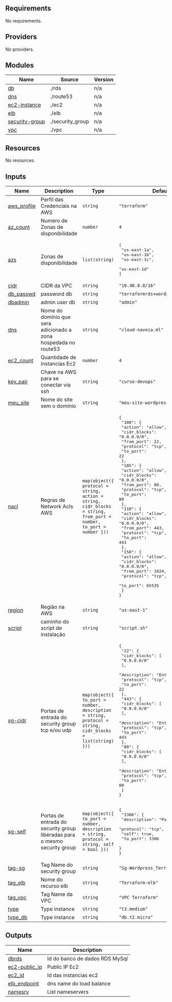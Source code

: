 ## Requirements

No requirements.

## Providers

No providers.

## Modules

| Name | Source | Version |
|------|--------|---------|
| <a name="module_db"></a> [db](#module\_db) | ./rds | n/a |
| <a name="module_dns"></a> [dns](#module\_dns) | ./route53 | n/a |
| <a name="module_ec2-instance"></a> [ec2-instance](#module\_ec2-instance) | ./ec2 | n/a |
| <a name="module_elb"></a> [elb](#module\_elb) | ./elb | n/a |
| <a name="module_security-group"></a> [security-group](#module\_security-group) | ./security_group | n/a |
| <a name="module_vpc"></a> [vpc](#module\_vpc) | ./vpc | n/a |

## Resources

No resources.

## Inputs

| Name | Description | Type | Default | Required |
|------|-------------|------|---------|:--------:|
| <a name="input_aws_profile"></a> [aws\_profile](#input\_aws\_profile) | Perfil das Credenciais na AWS | `string` | `"terraform"` | no |
| <a name="input_az_count"></a> [az\_count](#input\_az\_count) | Numero de Zonas de disponibilidade | `number` | `4` | no |
| <a name="input_azs"></a> [azs](#input\_azs) | Zonas de disponibilidade | `list(string)` | <pre>[<br>  "us-east-1a",<br>  "us-east-1b",<br>  "us-east-1c",<br>  "us-east-1d"<br>]</pre> | no |
| <a name="input_cidr"></a> [cidr](#input\_cidr) | CIDR da VPC | `string` | `"10.40.0.0/16"` | no |
| <a name="input_db_passwd"></a> [db\_passwd](#input\_db\_passwd) | password db | `string` | `"terraformrds+wordpress"` | no |
| <a name="input_dbadmin"></a> [dbadmin](#input\_dbadmin) | admin user db | `string` | `"admin"` | no |
| <a name="input_dns"></a> [dns](#input\_dns) | Nome do domínio que sera adicionado a zona hospedada no route53 | `string` | `"cloud-naveia.ml"` | no |
| <a name="input_ec2_count"></a> [ec2\_count](#input\_ec2\_count) | Quantidade de instancias Ec2 | `number` | `4` | no |
| <a name="input_key_pair"></a> [key\_pair](#input\_key\_pair) | Chave na AWS para se conectar via ssh | `string` | `"curso-devops"` | no |
| <a name="input_meu_site"></a> [meu\_site](#input\_meu\_site) | Nome do site sem o domínio | `string` | `"meu-site-wordpress"` | no |
| <a name="input_nacl"></a> [nacl](#input\_nacl) | Regras de Network Acls AWS | `map(object({ protocol = string, action = string, cidr_blocks = string, from_port = number, to_port = number }))` | <pre>{<br>  "100": {<br>    "action": "allow",<br>    "cidr_blocks": "0.0.0.0/0",<br>    "from_port": 22,<br>    "protocol": "tcp",<br>    "to_port": 22<br>  },<br>  "105": {<br>    "action": "allow",<br>    "cidr_blocks": "0.0.0.0/0",<br>    "from_port": 80,<br>    "protocol": "tcp",<br>    "to_port": 80<br>  },<br>  "110": {<br>    "action": "allow",<br>    "cidr_blocks": "0.0.0.0/0",<br>    "from_port": 443,<br>    "protocol": "tcp",<br>    "to_port": 443<br>  },<br>  "150": {<br>    "action": "allow",<br>    "cidr_blocks": "0.0.0.0/0",<br>    "from_port": 1024,<br>    "protocol": "tcp",<br>    "to_port": 65535<br>  }<br>}</pre> | no |
| <a name="input_region"></a> [region](#input\_region) | Região na AWS | `string` | `"us-east-1"` | no |
| <a name="input_script"></a> [script](#input\_script) | caminho do script de instalação | `string` | `"script.sh"` | no |
| <a name="input_sg-cidr"></a> [sg-cidr](#input\_sg-cidr) | Portas de entrada do security group tcp e/ou udp | `map(object({ to_port = number, description = string, protocol = string, cidr_blocks = list(string) }))` | <pre>{<br>  "22": {<br>    "cidr_blocks": [<br>      "0.0.0.0/0"<br>    ],<br>    "description": "Entrada ssh",<br>    "protocol": "tcp",<br>    "to_port": 22<br>  },<br>  "443": {<br>    "cidr_blocks": [<br>      "0.0.0.0/0"<br>    ],<br>    "description": "Entrada https",<br>    "protocol": "tcp",<br>    "to_port": 443<br>  },<br>  "80": {<br>    "cidr_blocks": [<br>      "0.0.0.0/0"<br>    ],<br>    "description": "Entrada http",<br>    "protocol": "tcp",<br>    "to_port": 80<br>  }<br>}</pre> | no |
| <a name="input_sg-self"></a> [sg-self](#input\_sg-self) | Portas de entrada do security group liberadas para o mesmo security group | `map(object({ to_port = number, description = string, protocol = string, self = bool }))` | <pre>{<br>  "3306": {<br>    "description": "Porta RDS MySql",<br>    "protocol": "tcp",<br>    "self": true,<br>    "to_port": 3306<br>  }<br>}</pre> | no |
| <a name="input_tag-sg"></a> [tag-sg](#input\_tag-sg) | Tag Name do security group | `string` | `"Sg-Wordpress_Terraform"` | no |
| <a name="input_tag_elb"></a> [tag\_elb](#input\_tag\_elb) | Nome do recurso elb | `string` | `"Terraform-elb"` | no |
| <a name="input_tag_vpc"></a> [tag\_vpc](#input\_tag\_vpc) | Tag Name da VPC | `string` | `"VPC Terraform"` | no |
| <a name="input_type"></a> [type](#input\_type) | Type instance | `string` | `"t3.medium"` | no |
| <a name="input_type_db"></a> [type\_db](#input\_type\_db) | Type instance | `string` | `"db.t2.micro"` | no |

## Outputs

| Name | Description |
|------|-------------|
| <a name="output_dbrds"></a> [dbrds](#output\_dbrds) | Id do banco de dados RDS MySql |
| <a name="output_ec2-public_ip"></a> [ec2-public\_ip](#output\_ec2-public\_ip) | Public IP Ec2 |
| <a name="output_ec2_id"></a> [ec2\_id](#output\_ec2\_id) | Id das instancias ec2 |
| <a name="output_elb_endpoint"></a> [elb\_endpoint](#output\_elb\_endpoint) | dns name do load balance |
| <a name="output_namesrv"></a> [namesrv](#output\_namesrv) | List nameservers |
